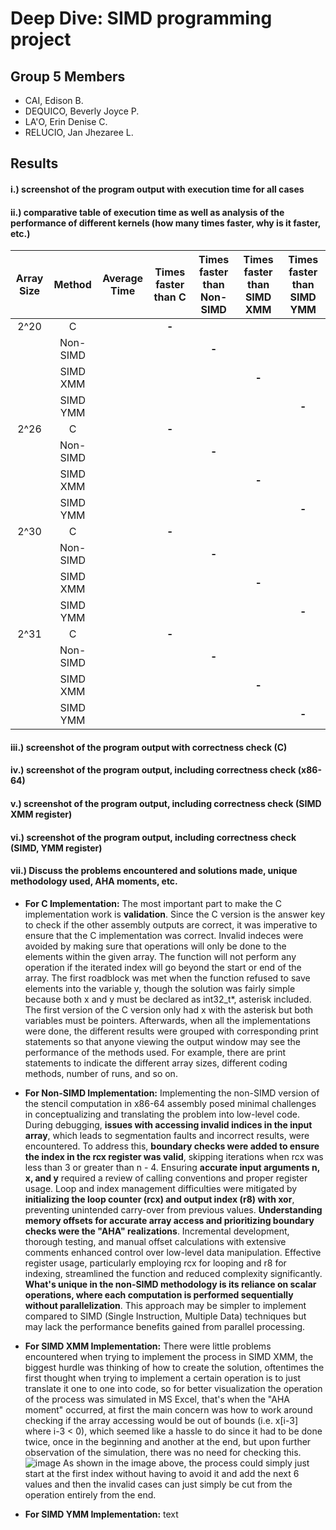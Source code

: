 # Deep Dive: SIMD programming project
## Group 5 Members
- CAI, Edison B.
- DEQUICO, Beverly Joyce P.
- LA'O, Erin Denise C.
- RELUCIO, Jan Jhezaree L.

## Results
#### i.) screenshot of the program output with execution time for all cases

#### ii.) comparative table of execution time as well as analysis of the performance of different kernels (how many times faster, why is it faster, etc.)
| Array Size    | Method        | Average Time | Times faster than C | Times faster than Non-SIMD | Times faster than SIMD XMM | Times faster than SIMD YMM |
|     :---:     | :---:         | :---:        | :---:               | :---:                      | :---:                      | :---:                      |
| 2^20          | C             |              | **-**                   |                            |                            |                            |
|               | Non-SIMD      |              |                     | **-**                          |                            |                            |
|               | SIMD XMM      |              |                     |                            | **-**                          |                            |
|               | SIMD YMM      |              |                     |                            |                            | **-**                          |
| 2^26          | C             |              | **-**                   |                            |                            |                            |
|               | Non-SIMD      |              |                     | **-**                          |                            |                            |
|               | SIMD XMM      |              |                     |                            | **-**                          |                            |
|               | SIMD YMM      |              |                     |                            |                            | **-**                          |
| 2^30          | C             |              | **-**                   |                            |                            |                            |
|               | Non-SIMD      |              |                     | **-**                          |                            |                            |
|               | SIMD XMM      |              |                     |                            | **-**                          |                            |
|               | SIMD YMM      |              |                     |                            |                            | **-**                          |
| 2^31          | C             |              | **-**                   |                            |                            |                            |
|               | Non-SIMD      |              |                     | **-**                          |                            |                            |
|               | SIMD XMM      |              |                     |                            | **-**                          |                            |
|               | SIMD YMM      |              |                     |                            |                            | **-**                          |


#### iii.) screenshot of the program output with correctness check (C)

#### iv.) screenshot of the program output, including correctness check (x86-64)

#### v.) screenshot of the program output, including correctness check (SIMD XMM register)

#### vi.) screenshot of the program output, including correctness check (SIMD, YMM register)

#### vii.) Discuss the problems encountered and solutions made, unique methodology used, AHA moments, etc.
- **For C Implementation:** The most important part to make the C implementation work is **validation**. Since the C version is the answer key to check if the other assembly outputs are correct, it was imperative to ensure that the C implementation was correct. Invalid indeces were avoided by making sure that operations will only be done to the elements within the given array. The function will not perform any operation if the iterated index will go beyond the start or end of the array. The first roadblock was met when the function refused to save elements into the variable y, though the solution was fairly simple because both x and y must be declared as int32_t*, asterisk included. The first version of the C version only had x with the asterisk but both variables must be pointers. Afterwards, when all the implementations were done, the different results were grouped with corresponding print statements so that anyone viewing the output window may see the performance of the methods used. For example, there are print statements to indicate the different array sizes, different coding methods, number of runs, and so on.

- **For Non-SIMD Implementation:** Implementing the non-SIMD version of the stencil computation in x86-64 assembly posed minimal challenges in conceptualizing and translating the problem into low-level code. During debugging, **issues with accessing invalid indices in the input array**, which leads to segmentation faults and incorrect results, were encountered. To address this, **boundary checks were added to ensure the index in the rcx register was valid**, skipping iterations when rcx was less than 3 or greater than n - 4. Ensuring **accurate input arguments n, x, and y** required a review of calling conventions and proper register usage. Loop and index management difficulties were mitigated by **initializing the loop counter (rcx) and output index (r8) with xor**, preventing unintended carry-over from previous values. **Understanding memory offsets for accurate array access and prioritizing boundary checks were the "AHA" realizations**. Incremental development, thorough testing, and manual offset calculations with extensive comments enhanced control over low-level data manipulation. Effective register usage, particularly employing rcx for looping and r8 for indexing, streamlined the function and reduced complexity significantly. **What's unique in the non-SIMD methodology is its reliance on scalar operations, where each computation is performed sequentially without parallelization**. This approach may be simpler to implement compared to SIMD (Single Instruction, Multiple Data) techniques but may lack the performance benefits gained from parallel processing.

- **For SIMD XMM Implementation:** There were little problems encountered when trying to implement the process in SIMD XMM, the biggest hurdle was thinking of how to create the solution, oftentimes the first thought when trying to implement a certain operation is to just translate it one to one into code, so for better visualization the operation of the process was simulated in MS Excel, that's when the "AHA moment" occurred, at first the main concern was how to work around checking if the array accessing would be out of bounds (i.e. x[i-3] where i-3 < 0), which seemed like a hassle to do since it had to be done twice, once in the beginning and another at the end, but upon further observation of the simulation, there was no need for checking this.
  ![image](https://github.com/XSverdar/Group5_SIMD/assets/108528279/88e9f633-2373-4af0-9dd8-e881fef6b053)
  As shown in the image above, the process could simply just start at the first index without having to avoid it and add the next 6 values and then the invalid cases can just simply be cut from the operation entirely from the end.


- **For SIMD YMM Implementation:** text
